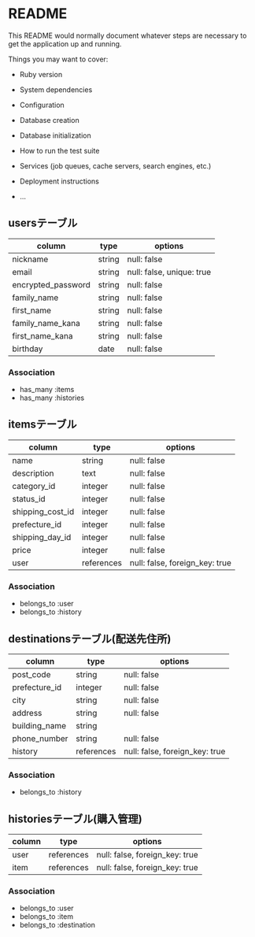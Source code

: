 # README

This README would normally document whatever steps are necessary to get the
application up and running.

Things you may want to cover:

* Ruby version

* System dependencies

* Configuration

* Database creation

* Database initialization

* How to run the test suite

* Services (job queues, cache servers, search engines, etc.)

* Deployment instructions

* ...

## usersテーブル
|column            |type   |options   |
|------------------| ------| ------   |
|nickname          |string |null: false|
|email             |string |null: false, unique: true|
|encrypted_password|string |null: false|
|family_name       |string |null: false|
|first_name        |string |null: false|
|family_name_kana  |string |null: false|
|first_name_kana   |string |null: false|
|birthday          |date   |null: false|

### Association
- has_many :items
- has_many :histories

## itemsテーブル
|column          |type      |options    |
|----------------| ---------| --------- |
|name            |string    |null: false|
|description     |text      |null: false|
|category_id     |integer   |null: false|
|status_id       |integer   |null: false|
|shipping_cost_id|integer   |null: false|
|prefecture_id   |integer   |null: false|
|shipping_day_id |integer   |null: false|
|price           |integer   |null: false|
|user            |references|null: false, foreign_key: true|

### Association
- belongs_to :user
- belongs_to :history

## destinationsテーブル(配送先住所)
|column       |type      |options    |
|-------------| ---------| -------   |
|post_code    |string    |null: false|
|prefecture_id|integer   |null: false|
|city         |string    |null: false|
|address      |string    |null: false|
|building_name|string    |           |
|phone_number |string    |null: false|
|history      |references|null: false, foreign_key: true|

### Association
- belongs_to :history


## historiesテーブル(購入管理)
|column |type       |options   |
|-------| --------- | ------   |
|user   |references |null: false, foreign_key: true|
|item   |references |null: false, foreign_key: true|

### Association
- belongs_to :user
- belongs_to :item
- belongs_to :destination